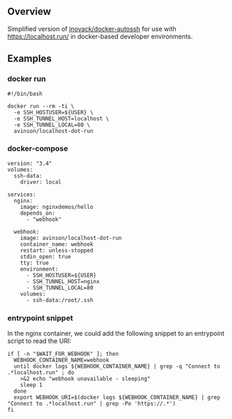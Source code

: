 ## Overview

Simplified version of [jnovack/docker-autossh](https://github.com/jnovack/docker-autossh) for use with https://localhost.run/ in docker-based developer environments.

## Examples

### docker run

```
#!/bin/bash

docker run --rm -ti \
  -e SSH_HOSTUSER=${USER} \
  -e SSH_TUNNEL_HOST=localhost \
  -e SSH_TUNNEL_LOCAL=80 \
  avinson/localhost-dot-run
  ```

### docker-compose

```
version: "3.4"
volumes:
  ssh-data:
    driver: local

services:
  nginx:
    image: nginxdemos/hello
    depends_on:
      - "webhook"

  webhook:
    image: avinson/localhost-dot-run
    container_name: webhook
    restart: unless-stopped
    stdin_open: true
    tty: true
    environment:
      - SSH_HOSTUSER=${USER}
      - SSH_TUNNEL_HOST=nginx
      - SSH_TUNNEL_LOCAL=80
    volumes:
      - ssh-data:/root/.ssh
```

### entrypoint snippet ###

In the nginx container, we could add the following snippet to an entrypoint script to read the URI:

```
if [ -n "$WAIT_FOR_WEBHOOK" ]; then
  WEBHOOK_CONTAINER_NAME=webhook
  until docker logs ${WEBHOOK_CONTAINER_NAME} | grep -q "Connect to .*localhost.run" ; do
    >&2 echo "webhook unavailable - sleeping"
    sleep 1
  done
  export WEBHOOK_URI=$(docker logs ${WEBHOOK_CONTAINER_NAME} | grep "Connect to .*localhost.run" | grep -Po 'https://.*')
fi
```
